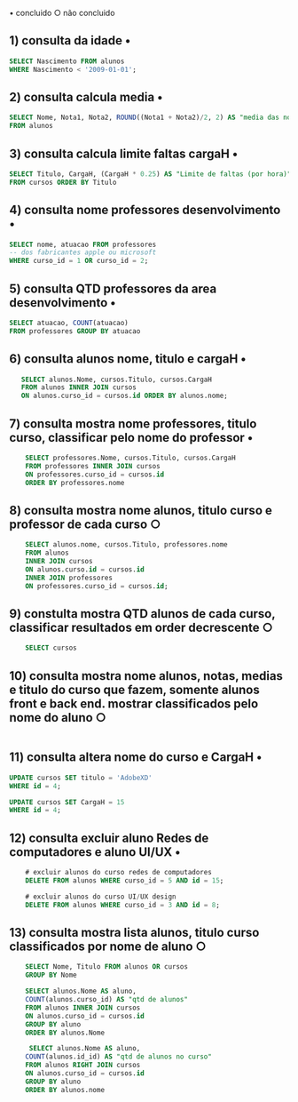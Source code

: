 •  concluido
○ não concluido

## 1) consulta da idade •
```sql
SELECT Nascimento FROM alunos
WHERE Nascimento < '2009-01-01';
```

## 2) consulta calcula media •
```sql
SELECT Nome, Nota1, Nota2, ROUND((Nota1 + Nota2)/2, 2) AS "media das notas"
FROM alunos
```
## 3) consulta calcula limite faltas cargaH •
```sql
SELECT Titulo, CargaH, (CargaH * 0.25) AS "Limite de faltas (por hora)"
FROM cursos ORDER BY Titulo
```

## 4) consulta nome professores desenvolvimento •
```sql
SELECT nome, atuacao FROM professores
-- dos fabricantes apple ou microsoft
WHERE curso_id = 1 OR curso_id = 2;
```
## 5) consulta QTD professores da area desenvolvimento •
```sql
SELECT atuacao, COUNT(atuacao) 
FROM professores GROUP BY atuacao


```

## 6) consulta alunos nome, titulo e cargaH •
```sql
   SELECT alunos.Nome, cursos.Titulo, cursos.CargaH 
   FROM alunos INNER JOIN cursos
   ON alunos.curso_id = cursos.id ORDER BY alunos.nome;

```
## 7) consulta mostra nome professores, titulo curso, classificar pelo nome do professor •
```sql
    SELECT professores.Nome, cursos.Titulo, cursos.CargaH 
    FROM professores INNER JOIN cursos 
    ON professores.curso_id = cursos.id 
    ORDER BY professores.nome
```

## 8) consulta mostra nome alunos, titulo curso e professor de cada curso ○
```sql
    SELECT alunos.nome, cursos.Titulo, professores.nome 
    FROM alunos
    INNER JOIN cursos
    ON alunos.curso.id = cursos.id 
    INNER JOIN professores
    ON professores.curso_id = cursos.id;
```

## 9) constulta mostra QTD alunos de cada curso, classificar resultados em order decrescente ○
```sql
    SELECT cursos
```

## 10) consulta mostra nome alunos, notas, medias e titulo do curso que fazem, somente alunos front e back end. mostrar classificados pelo nome do aluno ○
```sql

```

## 11) consulta altera nome do curso e CargaH •
```sql
UPDATE cursos SET titulo = 'AdobeXD'
WHERE id = 4;

UPDATE cursos SET CargaH = 15
WHERE id = 4;
```

## 12) consulta excluir aluno Redes de computadores e aluno UI/UX •
```sql
    # excluir alunos do curso redes de computadores
    DELETE FROM alunos WHERE curso_id = 5 AND id = 15;

    # excluir alunos do curso UI/UX design
    DELETE FROM alunos WHERE curso_id = 3 AND id = 8;
```

## 13) consulta mostra lista alunos, titulo curso classificados por nome de aluno ○
```sql
    SELECT Nome, Titulo FROM alunos OR cursos
    GROUP BY Nome

    SELECT alunos.Nome AS aluno,
    COUNT(alunos.curso_id) AS "qtd de alunos"
    FROM alunos INNER JOIN cursos
    ON alunos.curso_id = cursos.id
    GROUP BY aluno
    ORDER BY alunos.Nome

     SELECT alunos.Nome AS aluno,
    COUNT(alunos.id_id) AS "qtd de alunos no curso"
    FROM alunos RIGHT JOIN cursos
    ON alunos.curso_id = cursos.id
    GROUP BY aluno
    ORDER BY alunos.nome
```
